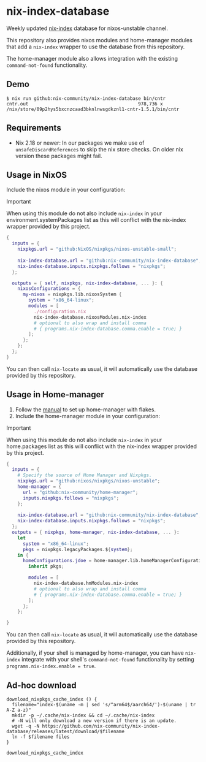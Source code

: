 # nix-index-database

Weekly updated [nix-index](https://github.com/bennofs/nix-index) database for nixos-unstable channel.

This repository also provides nixos modules and home-manager modules that add a
`nix-index` wrapper to use the database from this repository.

The home-manager module also allows integration with the existing `command-not-found`
functionality.

## Demo

``` shell
$ nix run github:nix-community/nix-index-database bin/cntr
cntr.out                                        978,736 x /nix/store/09p2hys5bxcnzcaad3bknlnwsgdkznl1-cntr-1.5.1/bin/cntr
```

## Requirements

- Nix 2.18 or newer: In our packages we make use of `unsafeDiscardReferences` to skip the nix store checks. On older nix version these packages might fail.

## Usage in NixOS

Include the nixos module in your configuration:

> [!IMPORTANT]
> When using this module do not also include `nix-index` in your environment.systemPackages list as this
> will conflict with the nix-index wrapper provided by this project.

```nix
{
  inputs = {
    nixpkgs.url = "github:NixOS/nixpkgs/nixos-unstable-small";
  
    nix-index-database.url = "github:nix-community/nix-index-database";
    nix-index-database.inputs.nixpkgs.follows = "nixpkgs";
  };

  outputs = { self, nixpkgs, nix-index-database, ... }: {
    nixosConfigurations = {
      my-nixos = nixpkgs.lib.nixosSystem {
        system = "x86_64-linux";
        modules = [
          ./configuration.nix
          nix-index-database.nixosModules.nix-index
          # optional to also wrap and install comma
          # { programs.nix-index-database.comma.enable = true; }
        ];
      };
    };
  };
}
```

You can then call `nix-locate` as usual, it will automatically use the database provided by this repository.

## Usage in Home-manager

1. Follow the [manual](https://github.com/nix-community/home-manager/blob/master/docs/nix-flakes.adoc) to set up home-manager with flakes.
2. Include the home-manager module in your configuration:

> [!IMPORTANT]
> When using this module do not also include `nix-index` in your home.packages list as this
> will conflict with the nix-index wrapper provided by this project.

```nix
{
  inputs = {
    # Specify the source of Home Manager and Nixpkgs.
    nixpkgs.url = "github:nixos/nixpkgs/nixos-unstable";
    home-manager = {
      url = "github:nix-community/home-manager";
      inputs.nixpkgs.follows = "nixpkgs";
    };
    
    nix-index-database.url = "github:nix-community/nix-index-database";
    nix-index-database.inputs.nixpkgs.follows = "nixpkgs";
  };
  outputs = { nixpkgs, home-manager, nix-index-database, ... }:
    let
      system = "x86_64-linux";
      pkgs = nixpkgs.legacyPackages.${system};
    in {
      homeConfigurations.jdoe = home-manager.lib.homeManagerConfiguration {
        inherit pkgs;

        modules = [
          nix-index-database.hmModules.nix-index
          # optional to also wrap and install comma
          # { programs.nix-index-database.comma.enable = true; }
        ];
      };
    };

}
```

You can then call `nix-locate` as usual, it will automatically use the database provided by this repository.

Additionally, if your shell is managed by home-manager, you can have `nix-index`
integrate with your shell's `command-not-found` functionality by
setting `programs.nix-index.enable = true`.


## Ad-hoc download

```shell
download_nixpkgs_cache_index () {
  filename="index-$(uname -m | sed 's/^arm64$/aarch64/')-$(uname | tr A-Z a-z)"
  mkdir -p ~/.cache/nix-index && cd ~/.cache/nix-index
  # -N will only download a new version if there is an update.
  wget -q -N https://github.com/nix-community/nix-index-database/releases/latest/download/$filename
  ln -f $filename files
}

download_nixpkgs_cache_index
```
